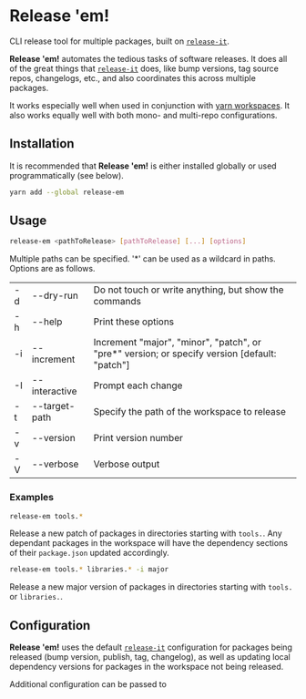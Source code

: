 # Release 'em!

CLI release tool for multiple packages, built on [`release-it`](https://github.com/release-it/release-it).

**Release 'em!** automates the tedious tasks of software releases. It does all 
of the great things that [`release-it`](https://github.com/release-it/release-it) 
does, like bump versions, tag source repos, changelogs, etc., and also 
coordinates this across multiple packages. 

It works especially well when used in conjunction with 
[yarn workspaces](https://yarnpkg.com/lang/en/docs/workspaces/).
It also works equally well with both mono- and multi-repo configurations.

## Installation

It is recommended that **Release 'em!** is either installed globally or used
programmatically (see below).

```bash
yarn add --global release-em
```

## Usage

```bash
release-em <pathToRelease> [pathToRelease] [...] [options]
```

Multiple paths can be specified. '*' can be used as a wildcard in paths. Options are as follows.

||||
-|-|-
-d|--dry-run|Do not touch or write anything, but show the commands
-h|--help|Print these options
-i|--increment|Increment "major", "minor", "patch", or "pre*" version; or specify version [default: "patch"]
-I|--interactive|Prompt each change
-t|--target-path|Specify the path of the workspace to release
-v|--version|Print version number
-V|--verbose|Verbose output

### Examples

```bash
release-em tools.*
```

Release a new patch of packages in directories starting with `tools.`. 
Any dependant packages in the workspace will have the dependency
sections of their `package.json` updated accordingly.

```bash
release-em tools.* libraries.* -i major
```

Release a new major version of packages in directories starting with `tools.` 
or `libraries.`.

## Configuration

**Release 'em!** uses the default [`release-it`](https://github.com/release-it/release-it)
configuration for packages being released (bump version, publish, tag, changelog), 
as well as updating local dependency versions for packages in the workspace not 
being released.

Additional configuration can be passed to 